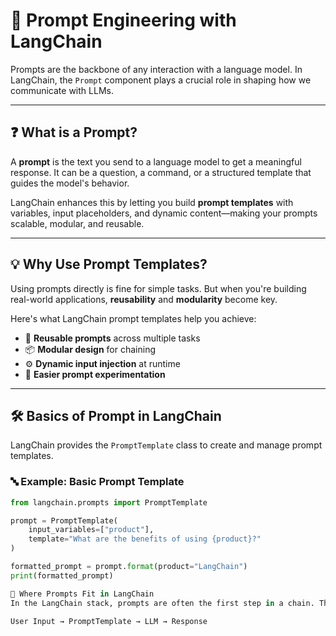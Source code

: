 # 🧠 Prompt Engineering with LangChain

Prompts are the backbone of any interaction with a language model. In LangChain, the `Prompt` component plays a crucial role in shaping how we communicate with LLMs.

---

## ❓ What is a Prompt?

A **prompt** is the text you send to a language model to get a meaningful response. It can be a question, a command, or a structured template that guides the model's behavior.

LangChain enhances this by letting you build **prompt templates** with variables, input placeholders, and dynamic content—making your prompts scalable, modular, and reusable.

---

## 💡 Why Use Prompt Templates?

Using prompts directly is fine for simple tasks. But when you're building real-world applications, **reusability** and **modularity** become key.

Here's what LangChain prompt templates help you achieve:

- 🔁 **Reusable prompts** across multiple tasks
- 📦 **Modular design** for chaining
- ⚙️ **Dynamic input injection** at runtime
- 🧪 **Easier prompt experimentation**

---

## 🛠️ Basics of Prompt in LangChain

LangChain provides the `PromptTemplate` class to create and manage prompt templates.

### 🔤 Example: Basic Prompt Template

```python
from langchain.prompts import PromptTemplate

prompt = PromptTemplate(
    input_variables=["product"],
    template="What are the benefits of using {product}?"
)

formatted_prompt = prompt.format(product="LangChain")
print(formatted_prompt)

🧩 Where Prompts Fit in LangChain
In the LangChain stack, prompts are often the first step in a chain. They take structured input and craft the full text that gets passed to an LLM like GPT-4.

User Input → PromptTemplate → LLM → Response
